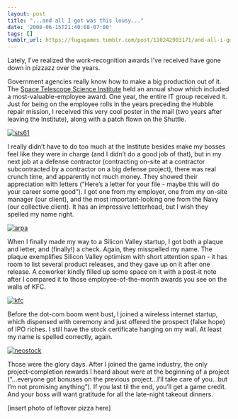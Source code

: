 ```yaml
---
layout: post
title: "...and all I got was this lousy..."
date: '2008-06-15T21:40:08-07:00'
tags: []
tumblr_url: https://fugugames.tumblr.com/post/110242903171/and-all-i-got-was-this-lousy
---
```

Lately, I’ve realized the work-recognition awards I’ve received have gone down in pizzazz over the years.

Government agencies really know how to make a big production out of it. The [Space Telescope Science Institute](http://www.stsci.edu/) held an annual show which included a most-valuable-employee award. One year, the entire IT group received it. Just for being on the employee rolls in the years preceding the Hubble repair mission, I received this very cool poster in the mail (two years after leaving the Institute), along with a patch flown on the Shuttle.

[![](http://itshardtofondlepenguins.com/wp-content/uploads/2008/06/sts61.jpg "sts61")](http://itshardtofondlepenguins.com/wp-content/uploads/2008/06/sts61.jpg)

I really didn’t have to do too much at the Institute besides make my bosses feel like they were in charge (and I didn’t do a good job of that), but in my next job at a defense contractor (contracting on-site at a contractor subcontracted by a contractor on a big defense project), there was real crunch time, and apparently not much money. They showed their appreciation with letters (“Here’s a letter for your file - maybe this will do your career some good”). I got one from my employer, one from my on-site manager (our client), and the most important-looking one from the Navy (our collective client). It has an impressive letterhead, but I wish they spelled my name right.

[![](http://itshardtofondlepenguins.com/wp-content/uploads/2008/06/arpa.jpg "arpa")](http://itshardtofondlepenguins.com/wp-content/uploads/2008/06/arpa.jpg)

When I finally made my way to a Silicon Valley startup, I got both a plaque and letter, and (finally!) a check. Again, they misspelled my name. The plaque exemplifies Silicon Valley optimism with short attention span - it has room to list several product releases, and they gave up on it after one release. A coworker kindly filled up some space on it with a post-it note after I compared it to those employee-of-the-month awards you see on the walls of KFC.

[![](http://itshardtofondlepenguins.com/wp-content/uploads/2008/06/kfc.jpg "kfc")](http://itshardtofondlepenguins.com/wp-content/uploads/2008/06/kfc.jpg)

Before the dot-com boom went bust, I joined a wireless internet startup, which dispensed with ceremony and just offered the prospect (false hope) of IPO riches. I still have the stock certificate hanging on my wall. At least my name is spelled correctly, again.

[![](http://itshardtofondlepenguins.com/wp-content/uploads/2008/06/neostock.jpg "neostock")](http://itshardtofondlepenguins.com/wp-content/uploads/2008/06/neostock.jpg)

Those were the glory days. After I joined the game industry, the only project-completion rewards I heard about were at the beginning of a project (“…everyone got bonuses on the previous project…I’ll take care of you…but I’m not promising anything”). If you last til the end, you’ll get a game credit. And your boss will want gratitude for all the late-night takeout dinners.

[insert photo of leftover pizza here]

